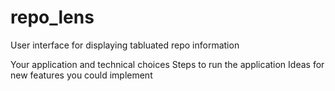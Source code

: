 # repo_lens

User interface for displaying tabluated repo information

Your application and technical choices
Steps to run the application
Ideas for new features you could implement
